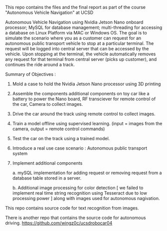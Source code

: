 This repo contains the files and the final report as part of the course "Autonomous Vehicle Navigation" at UCSD 

Autonomous Vehicle Navigation using Nvidia Jetson Nano onboard processor; MySQL for database management; multi-threading for accessing a database on Linux Platform via MAC or Windows OS. The goal is to simulate the scenario where you as a customer can request for an autonomous public transport vehicle to stop at a particular terminal. The request will be logged into central server that can be accessed by the vehicle. Upon stopping at the terminal, the vehicle automatically removes any request for that terminal from central server (picks up customer), and continues the ride around a track. 

Summary of Objectives :
1. Mold a case to hold the Nvidia Jetson Nano processor using 3D printing
2. Assemble the components additional components on toy car like a battery to power the Nano board, RF transciever for remote control of the car, Camera to collect images. 
3. Drive the car around the track using remote control to collect images. 
4. Train a model offline using supervised learning. (input = images from the camera, output = remote control commands)
5. Test the car on the track using a trained model. 
6. Introduce a real use case scenario : Autonomous public transport system
7. Implement additional components 

      a. mySQL implementation for adding request or removing request from a database table stored in a server.
      
      b. Additional image processing for color detection [ we failed to implement real time string recognition using Tesseract due to low processing power ] along with images used for autonomous nagivation.


This repo contains source code for text recognition from images. 

There is another repo that contains the source code for autonomous driving. https://github.com/wingz0c/ucsdrobocar04

